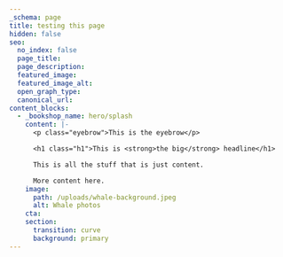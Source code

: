 ```yaml
---
_schema: page
title: testing this page
hidden: false
seo:
  no_index: false
  page_title:
  page_description:
  featured_image:
  featured_image_alt:
  open_graph_type:
  canonical_url:
content_blocks:
  - _bookshop_name: hero/splash
    content: |-
      <p class="eyebrow">This is the eyebrow</p>

      <h1 class="h1">This is <strong>the big</strong> headline</h1>

      This is all the stuff that is just content.

      More content here.
    image:
      path: /uploads/whale-background.jpeg
      alt: Whale photos
    cta:
    section:
      transition: curve
      background: primary
---
```

